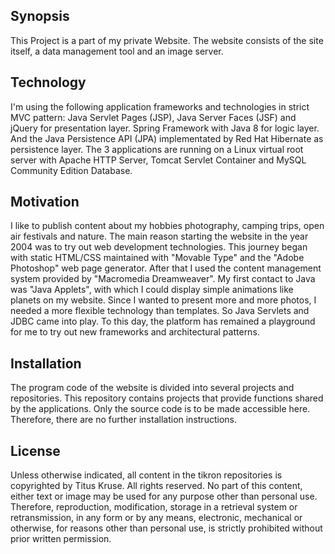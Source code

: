 ## Synopsis

This Project is a part of my private Website. The website consists of the site itself, a data management tool and an image server.

## Technology

I'm using the following application frameworks and technologies in strict MVC pattern: Java Servlet Pages (JSP), Java Server Faces (JSF) and jQuery for presentation layer. Spring Framework with Java 8 for logic layer. And the Java Persistence API (JPA) implementated by Red Hat Hibernate as persistence layer. The 3 applications are running on a Linux virtual root server with Apache HTTP Server, Tomcat Servlet Container and MySQL Community Edition Database.

## Motivation

I like to publish content about my hobbies photography, camping trips, open air festivals and nature. The main reason starting the website in the year 2004 was to try out web development technologies. This journey began with static HTML/CSS maintained with "Movable Type" and the "Adobe Photoshop" web page generator. After that I used the content management system provided by "Macromedia Dreamweaver". My first contact to Java was "Java Applets", with which I could display simple animations like planets on my website. Since I wanted to present more and more photos, I needed a more flexible technology than templates. So Java Servlets and JDBC came into play. To this day, the platform has remained a playground for me to try out new frameworks and architectural patterns.

## Installation

The program code of the website is divided into several projects and repositories. This repository contains projects that provide functions shared by the applications. Only the source code is to be made accessible here. Therefore, there are no further installation instructions.

## License

Unless otherwise indicated, all content in the tikron repositories is copyrighted by Titus Kruse. All rights reserved. No part of this content, either text or image may be used for any purpose other than personal use. Therefore, reproduction, modification, storage in a retrieval system or retransmission, in any form or by any means, electronic, mechanical or otherwise, for reasons other than personal use, is strictly prohibited without prior written permission.
